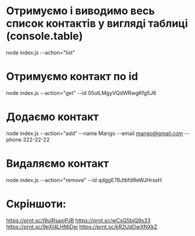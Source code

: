 # Отримуємо і виводимо весь список контактів у вигляді таблиці (console.table)
node index.js --action="list"

# Отримуємо контакт по id
node index.js --action="get" --id 05olLMgyVQdWRwgKfg5J6

# Додаємо контакт
node index.js --action="add" --name Mango --email mango@gmail.com --phone 322-22-22

# Видаляємо контакт
node index.js --action="remove" --id qdggE76Jtbfd9eWJHrssH

# Скріншоти:
https://prnt.sc/I9uIRsaxjPJB
https://prnt.sc/wCsQ5bjQ9s33
https://prnt.sc/9eXI4LHMjDej
https://prnt.sc/kR2UdOwXNXkZ